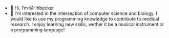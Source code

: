 - 👋 Hi, I’m @Hhbecker
- 👀 I'm interested in the intersection of computer science and biology. I would like to use my programming knowledge to contribute to medical research. I enjoy learning new skills, wether it be a musical instrument or a programming language! 

<!---
Hhbecker/Hhbecker is a ✨ special ✨ repository because its `README.md` (this file) appears on your GitHub profile.
You can click the Preview link to take a look at your changes.
--->

